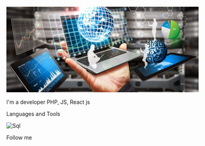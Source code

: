 ![Header](https://github.com/VasKaleev/VasKaleev/blob/main/assets/scale_1200.png)

I'm a developer PHP, JS, React js

Languages and Tools

![Sql](https://img.shields.io/badge/JS-SQL-<COLOR>)

Follow me


